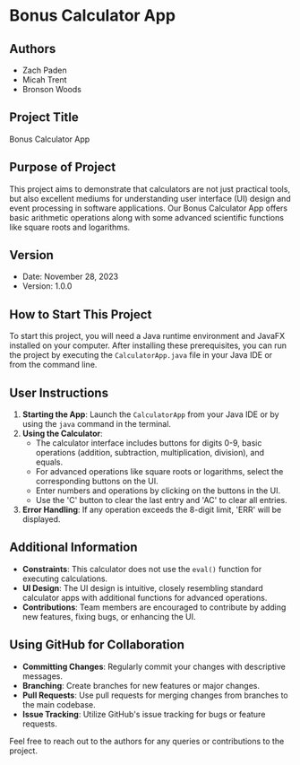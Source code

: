 # Bonus Calculator App

## Authors
- Zach Paden
- Micah Trent
- Bronson Woods

## Project Title
Bonus Calculator App

## Purpose of Project
This project aims to demonstrate that calculators are not just practical tools, but also excellent mediums for understanding user interface (UI) design and event processing in software applications. Our Bonus Calculator App offers basic arithmetic operations along with some advanced scientific functions like square roots and logarithms.

## Version
- Date: November 28, 2023
- Version: 1.0.0

## How to Start This Project
To start this project, you will need a Java runtime environment and JavaFX installed on your computer. After installing these prerequisites, you can run the project by executing the `CalculatorApp.java` file in your Java IDE or from the command line.

## User Instructions
1. **Starting the App**: Launch the `CalculatorApp` from your Java IDE or by using the `java` command in the terminal.
2. **Using the Calculator**: 
   - The calculator interface includes buttons for digits 0-9, basic operations (addition, subtraction, multiplication, division), and equals.
   - For advanced operations like square roots or logarithms, select the corresponding buttons on the UI.
   - Enter numbers and operations by clicking on the buttons in the UI.
   - Use the 'C' button to clear the last entry and 'AC' to clear all entries.
3. **Error Handling**: If any operation exceeds the 8-digit limit, 'ERR' will be displayed.

## Additional Information
- **Constraints**: This calculator does not use the `eval()` function for executing calculations.
- **UI Design**: The UI design is intuitive, closely resembling standard calculator apps with additional functions for advanced operations.
- **Contributions**: Team members are encouraged to contribute by adding new features, fixing bugs, or enhancing the UI.

## Using GitHub for Collaboration
- **Committing Changes**: Regularly commit your changes with descriptive messages.
- **Branching**: Create branches for new features or major changes.
- **Pull Requests**: Use pull requests for merging changes from branches to the main codebase.
- **Issue Tracking**: Utilize GitHub's issue tracking for bugs or feature requests.

Feel free to reach out to the authors for any queries or contributions to the project.